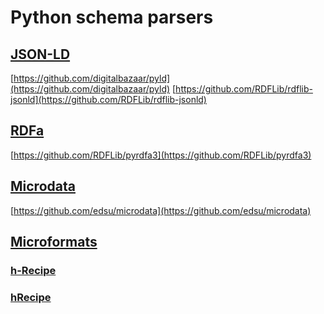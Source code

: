 # Python schema parsers

## [JSON-LD](https://schema.org/Recipe)

[https://github.com/digitalbazaar/pyld](https://github.com/digitalbazaar/pyld)
[https://github.com/RDFLib/rdflib-jsonld](https://github.com/RDFLib/rdflib-jsonld)

## [RDFa](https://schema.org/Recipe)
[https://github.com/RDFLib/pyrdfa3](https://github.com/RDFLib/pyrdfa3)

## [Microdata](https://schema.org/Recipe)
[https://github.com/edsu/microdata](https://github.com/edsu/microdata)

## [Microformats](http://microformats.org)

### [h-Recipe](http://microformats.org/wiki/h-recipe)

### [hRecipe](http://microformats.org/wiki/hrecipe)

